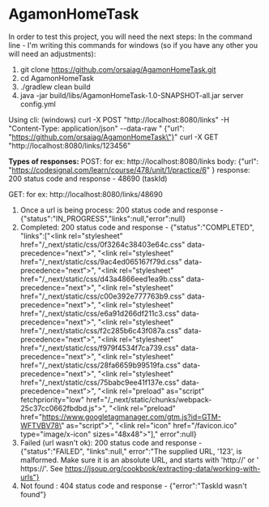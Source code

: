 # AgamonHomeTask

In order to test this project, you will need the next steps:
In the command line - I'm writing this commands for windows (so if you have any other you will need an adjustments):

1. git clone https://github.com/orsaiag/AgamonHomeTask.git
2. cd AgamonHomeTask
3. ./gradlew clean build
4. java -jar build/libs/AgamonHomeTask-1.0-SNAPSHOT-all.jar server config.yml

Using cli: (windows)
curl -X POST "http://localhost:8080/links" -H "Content-Type: application/json" --data-raw "
{\"url\": \"https://github.com/orsaiag/AgamonHomeTask\"}"
curl -X GET "http://localhost:8080/links/123456"

**Types of responses:**
POST:
for ex: http://localhost:8080/links
body:
{"url": "https://codesignal.com/learn/course/478/unit/1/practice/6" }
response: 200 status code and response - 48690 (taskId)

GET:
for ex: http://localhost:8080/links/48690

1. Once a url is being process: 200 status code and response - {"status":"IN_PROGRESS","links":null,"error":null}
2. Completed: 200 status code and response -
   {"status":"COMPLETED",
   "links":["<link rel=\"stylesheet\" href=\"/_next/static/css/0f3264c38403e64c.css\" data-precedence=\"next\">",
   "<link rel=\"stylesheet\" href=\"/_next/static/css/9ac4ed065167f79d.css\" data-precedence=\"next\">",
   "<link rel=\"stylesheet\" href=\"/_next/static/css/d43a4866eed1ea9b.css\" data-precedence=\"next\">",
   "<link rel=\"stylesheet\" href=\"/_next/static/css/c00e392e777763b9.css\" data-precedence=\"next\">",
   "<link rel=\"stylesheet\" href=\"/_next/static/css/e6a91d266df211c3.css\" data-precedence=\"next\">",
   "<link rel=\"stylesheet\" href=\"/_next/static/css/f2c285b6c43f087a.css\" data-precedence=\"next\">",
   "<link rel=\"stylesheet\" href=\"/_next/static/css/f979f4534f7ca739.css\" data-precedence=\"next\">",
   "<link rel=\"stylesheet\" href=\"/_next/static/css/28fa6659b99519fa.css\" data-precedence=\"next\">",
   "<link rel=\"stylesheet\" href=\"/_next/static/css/75babc9ee41f137e.css\" data-precedence=\"next\">",
   "<link rel=\"preload\" as=\"script\" fetchpriority=\"low\" href=\"/_next/static/chunks/webpack-25c37cc0662fbdbd.js\">",
   "<link rel=\"preload\" href=\"https://www.googletagmanager.com/gtm.js?id=GTM-WFTVBV78\" as=\"script\">",
   "<link rel=\"icon\" href=\"/favicon.ico\" type=\"image/x-icon\" sizes=\"48x48\">"],"
   error":null}
3. Failed (url wasn't ok): 200 status code and response -
   {"status":"FAILED",
   "links":null,"
   error":"The supplied URL, '123', is malformed. Make sure it is an absolute URL, and starts with 'http://' or '
   https://'. See https://jsoup.org/cookbook/extracting-data/working-with-urls"}
4. Not found : 404 status code and response - {"error":"TaskId wasn't found"}